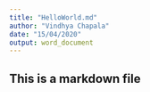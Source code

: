 ```yaml
---
title: "HelloWorld.md"
author: "Vindhya Chapala"
date: "15/04/2020"
output: word_document
---
```


## This is a markdown file


